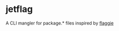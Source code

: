 # jetflag
A CLI mangler for package.* files inspired by [flaggie](https://github.com/projg2/flaggie)
